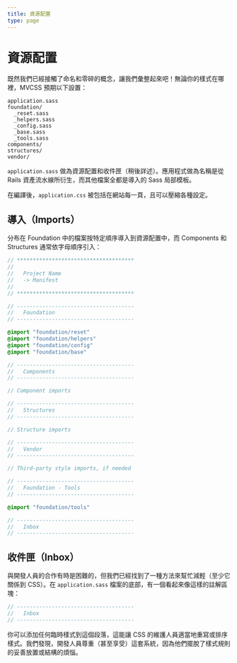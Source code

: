 ```yaml
---
title: 資源配置
type: page
---
```


資源配置
========

既然我們已經接觸了命名和零碎的概念，讓我們彙整起來吧！無論你的樣式在哪裡，MVCSS 預期以下設置：

```text
application.sass
foundation/
  _reset.sass
  _helpers.sass
  _config.sass
  _base.sass
  _tools.sass
components/
structures/
vendor/
```

`application.sass` 做為資源配置和收件匣（稍後詳述）。應用程式做為名稱是從 Rails 資產流水線所衍生，而其他檔案全都是導入的 Sass 局部模板。

在編譯後，`application.css` 被包括在網站每一頁，且可以壓縮各種設定。

導入（Imports）
-------

分布在 Foundation 中的檔案按特定順序導入到資源配置中，而 Components 和 Structures 通常依字母順序引入：

```sass
// *************************************
//
//   Project Name
//   -> Manifest
//
// *************************************

// -------------------------------------
//   Foundation
// -------------------------------------

@import "foundation/reset"
@import "foundation/helpers"
@import "foundation/config"
@import "foundation/base"

// -------------------------------------
//   Components
// -------------------------------------

// Component imports

// -------------------------------------
//   Structures
// -------------------------------------

// Structure imports

// -------------------------------------
//   Vendor
// -------------------------------------

// Third-party style imports, if needed

// -------------------------------------
//   Foundation - Tools
// -------------------------------------

@import "foundation/tools"

// -------------------------------------
//   Inbox
// -------------------------------------
```

收件匣（Inbox）
-----

與開發人員的合作有時是困難的，但我們已經找到了一種方法來幫忙減輕（至少它關係到 CSS）。在 `application.sass` 檔案的底部，有一個看起來像這樣的註解區塊：

```sass
// -------------------------------------
//   Inbox
// -------------------------------------
```

你可以添加任何臨時樣式到這個段落，這能讓 CSS 的維護人員適當地重寫或排序樣式。我們發現，開發人員尊重（甚至享受）這套系統，因為他們擺脫了樣式規則的妥善放置或結構的煩惱。

